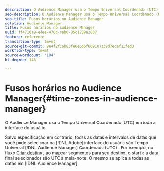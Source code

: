 ```yaml
---
description: O Audience Manager usa o Tempo Universal Coordenado (UTC) em toda a interface do usuário.
seo-description: O Audience Manager usa o Tempo Universal Coordenado (UTC) em toda a interface do usuário.
seo-title: Fusos horários no Audience Manager
solution: Audience Manager
title: Fusos horários no Audience Manager
uuid: ff4710a9-edee-470c-9ab0-85c1789a2837
feature: reference
translation-type: tm+mt
source-git-commit: 9e4f2f26b83fe6e5b6f669107239d7edaf11fed3
workflow-type: tm+mt
source-wordcount: '104'
ht-degree: 14%

---
```



# Fusos horários no Audience Manager{#time-zones-in-audience-manager}

O Audience Manager usa o Tempo Universal Coordenado (UTC) em toda a interface do usuário.

Salvo especificação em contrário, todas as datas e intervalos de datas que você pode selecionar na [!DNL Adobe] interface do usuário são Tempo Universal [!DNL Audience Manager] Coordenado (UTC) [](https://www.timeanddate.com/worldclock/timezone/utc). Por exemplo, no fluxo [Criar destino](../features/destinations/create-cookie-destination.md#segments-mapping) , ao mapear segmentos para seu destino, o start e a data final selecionados são UTC à meia-noite. O mesmo se aplica a todas as datas em [!DNL Audience Manager].
